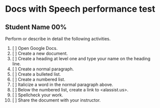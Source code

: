 # Docs with Speech performance test

## Student Name 00%

Perform or describe in detail the following activities.

1. [ ] Open Google Docs.
2. [ ] Create a new document.
3. [ ] Create a heading at level one and type your name on the heading line.
4. [ ] Create a normal paragraph.
5. [ ] Create a bulleted list.
6. [ ] Create a numbered list.
7. [ ] Italicize a word in the normal paragraph above.
8. [ ] Below the numbered list, create a link to <alassist.us>.
9. [ ] Spellcheck your work.
10. [ ] Share the document with your instructor.
